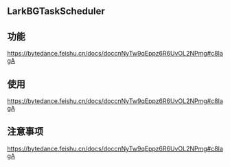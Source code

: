 ## LarkBGTaskScheduler

## 功能
https://bytedance.feishu.cn/docs/doccnNyTw9qEppz6R6UvOL2NPmg#c8IagA

## 使用
https://bytedance.feishu.cn/docs/doccnNyTw9qEppz6R6UvOL2NPmg#c8IagA

## 注意事项
https://bytedance.feishu.cn/docs/doccnNyTw9qEppz6R6UvOL2NPmg#c8IagA
